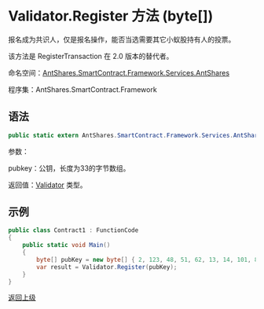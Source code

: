 # Validator.Register 方法 (byte[])

报名成为共识人，仅是报名操作，能否当选需要其它小蚁股持有人的投票。

该方法是 RegisterTransaction 在 2.0 版本的替代者。

命名空间：[AntShares.SmartContract.Framework.Services.AntShares](../../Neo.md)

程序集：AntShares.SmartContract.Framework

## 语法

```c#
public static extern AntShares.SmartContract.Framework.Services.AntShares.Validator Register(byte[] pubkey)
```

参数：

pubkey：公钥，长度为33的字节数组。

返回值：[Validator](../Validator.md) 类型。

## 示例

```c#
public class Contract1 : FunctionCode
{
    public static void Main()
    {
        byte[] pubKey = new byte[] { 2, 123, 48, 51, 62, 13, 14, 101, 82, 174, 109, 29, 169, 249, 64, 159, 85, 30, 53, 238, 151, 25, 48, 94, 148, 93, 196, 220, 186, 153, 132, 86, 202 };
        var result = Validator.Register(pubKey);
    }
}
```



[返回上级](../Validator.md)